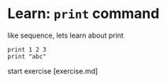 # Learn: `print` command

like sequence, lets learn about print

```
print 1 2 3
print "abc"
```

start exercise [exercise.md]
